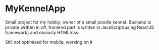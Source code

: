 # MyKennelApp
Small project for my hobby, owner of a small poodle kennel.
Backend is private written in c#, frontend part is written in JavaScript(using ReactJS framework) and obviosly HTML/css.

Still not optimised for mobile, working on it 
